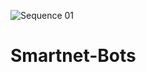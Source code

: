 ![Sequence 01](https://github.com/user-attachments/assets/39f31f26-2821-4676-a1fe-0812c48071ba) <h1>  Smartnet-Bots</h1>
<p>  </p>
